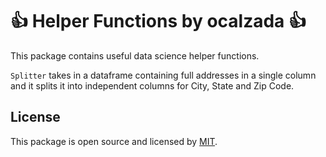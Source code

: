 # :thumbsup: Helper Functions by ocalzada :thumbsup:

This package contains useful data science helper functions. 

`Splitter` takes in a dataframe containing full addresses in a single column and it splits it into independent columns for City, State and Zip Code.

## License

This package is open source and licensed by [MIT](https://github.com/ocalzada/lambdata-ocalzada/blob/master/LICENSE).
